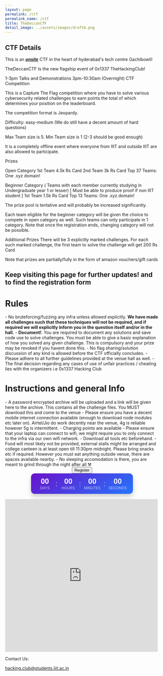 ```yaml
---
layout: page
permalink: /ctf
permalink_name: /ctf
title: TheDeccanCTF
detail_image: ../assets/images/draft6.png
---
```


## CTF Details
This is an ***<u>onsite</u>*** CTF in the heart of hyderabad's tech centre Gachibowli!

TheDeccanCTF Is the new flagship event of 0x1337 TheHackingClub!

1-3pm Talks and Demonstrations
3pm-10:30am (Overnight) CTF Competition

This is a Capture The Flag competition where you have to solve various cybersecurity related challenges to earn points the total of which determines your position on the leaderboard.

The competition format is Jeopardy.

Difficulty: easy-medium
(We do still have a decent amount of hard questions)

Max Team size is 5. 
Min Team size is 1 (2-3 should be good enough) 
 
It is a completely offline event where everyone from IIIT and outside IIIT are also allowed to participate. 

Prizes

  Open Category 
   1st  Team  4.5k Rs Card 
   2nd Team 3k Rs Card
  Top 37 Teams: One .xyz domain!

 Beginner Category ( Teams with each member currently studying in Undergraduate year 1 or lesser) [ Must be able to produce proof if non IIIT student ]
    1st Team 1.5k Rs Card
  Top 13 Teams: One  .xyz domain!

The prize pool is tentative and will probably be increased significantly.

Each team eligible for the beginner category will be given the choice to compete in open 
category as well. Such teams can only participate in 1 category. Note that once the registration ends, changing category will not be possible.

Additional Prizes
There will be 3 explicitly marked challenges. For each such marked challenge, the first team to solve the challenge will get 200 Rs Card

Note that prizes are partially/fully in the form of amazon vouchers/gift cards

## Keep visiting this page for further updates! and to find the registration form

<h1>Rules</h1> 
- No bruteforcing/fuzzing any infra unless allowed explicitly.
<b> We have made all challenges such that these techniques will not be required, and if required we will explicitly inform you in the question itself and/or in the hall.</b>
- <b>Document!</b>. You are required to document any solutions and save code use to solve challenges. You must be able to give a basic explanation of how you solved any given challenge. This is compulsory and your prize may be revoked if you havent done this.
- No flag sharing/solution discussion of any kind is allowed before the CTF officially concludes.
- Please adhere to all further guidelines provided at the venue hall as well.
- The final decision regarding any cases of use of unfair practices / cheating lies with the organizers i.e 0x1337 Hacking Club

<h1>Instructions and general Info</h1>
- A password encrypted archive will be uploaded and a link will be given here to the archive. 
This contains all the challenge files. You MUST download this and come to the venue
- Please ensure you have a decent mobile internet connection available (enough to download node modules etc later on). Airtel/Jio do work decently near the venue, 4g is reliable however 5g is intermittent.
- Charging points are available
- Please ensure that your laptop can connect to wifi, we might require you to only connect to the infra via our own wifi network.
- Download all tools etc beforehand.
- Food will most likely not be provided, external stalls might be arranged and college canteen is at least open till 11:30pm midnight. Please bring snacks etc if required. However you must eat anything outside venue, there are spaces available nearby.
- No sleeping accomodation is there, you are meant to grind through the night after all ⚒️

<center>
<button class="button-64" role="button" onClick="window.open('https://forms.office.com/r/NPUyhnxFk5')"><span class="text">Register</span></button>
<br/>
<div id="countdown-container" style="
    display: inline-flex;
    align-items: center;
    background: linear-gradient(145deg, #6a11cb 0%, #2575fc 100%);
    border-radius: 12px;
    padding: 12px 20px;
    box-shadow: 0 8px 16px rgba(0,0,0,0.2);
    color: white;
    font-family: 'Arial', sans-serif;
">
    <div style="
        display: flex;
        align-items: center;
        gap: 10px;
    ">
        <div style="
            display: flex;
            flex-direction: column;
            align-items: center;
            min-width: 50px;
        ">
            <div id="days" style="
                font-size: 24px;
                font-weight: bold;
                line-height: 1.2;
            ">00</div>
            <div style="
                font-size: 12px;
                opacity: 0.7;
                text-transform: uppercase;
            ">Days</div>
        </div>
        <div style="font-size: 24px; opacity: 0.7;">:</div>
        <div style="
            display: flex;
            flex-direction: column;
            align-items: center;
            min-width: 50px;
        ">
            <div id="hours" style="
                font-size: 24px;
                font-weight: bold;
                line-height: 1.2;
            ">00</div>
            <div style="
                font-size: 12px;
                opacity: 0.7;
                text-transform: uppercase;
            ">Hours</div>
        </div>
        <div style="font-size: 24px; opacity: 0.7;">:</div>
        <div style="
            display: flex;
            flex-direction: column;
            align-items: center;
            min-width: 50px;
        ">
            <div id="minutes" style="
                font-size: 24px;
                font-weight: bold;
                line-height: 1.2;
            ">00</div>
            <div style="
                font-size: 12px;
                opacity: 0.7;
                text-transform: uppercase;
            ">Minutes</div>
        </div>
        <div style="font-size: 24px; opacity: 0.7;">:</div>
        <div style="
            display: flex;
            flex-direction: column;
            align-items: center;
            min-width: 50px;
        ">
            <div id="seconds" style="
                font-size: 24px;
                font-weight: bold;
                line-height: 1.2;
            ">00</div>
            <div style="
                font-size: 12px;
                opacity: 0.7;
                text-transform: uppercase;
            ">Seconds</div>
        </div>
    </div>
</div>
</center>

<script>
document.addEventListener('DOMContentLoaded', () => {
    const daysEl = document.getElementById('days');
    const hoursEl = document.getElementById('hours');
    const minutesEl = document.getElementById('minutes');
    const secondsEl = document.getElementById('seconds');

    const targetDate = new Date('2025-02-08T13:00:00').getTime(); // Set your target date here

    function updateCountdown() {
        const now = new Date().getTime();
        const timeLeft = targetDate - now;

        if (timeLeft <= 0) {
            daysEl.textContent = '00';
            hoursEl.textContent = '00';
            minutesEl.textContent = '00';
            secondsEl.textContent = '00';
            return;
        }

        const days = Math.floor(timeLeft / (1000 * 60 * 60 * 24));
        const hours = Math.floor((timeLeft % (1000 * 60 * 60 * 24)) / (1000 * 60 * 60));
        const minutes = Math.floor((timeLeft % (1000 * 60 * 60)) / (1000 * 60));
        const seconds = Math.floor((timeLeft % (1000 * 60)) / 1000);

        daysEl.textContent = days.toString().padStart(2, '0');
        hoursEl.textContent = hours.toString().padStart(2, '0');
        minutesEl.textContent = minutes.toString().padStart(2, '0');
        secondsEl.textContent = seconds.toString().padStart(2, '0');
    }

    // Update immediately and then every second
    updateCountdown();
    const countdownInterval = setInterval(updateCountdown, 1000);
});
</script>
<br/>

<div style="max-width:100%;list-style:none; transition: none;overflow:hidden;width:500px;height:500px;"><div id="g-mapdisplay" style="height:100%; width:100%;max-width:100%;"><iframe style="height:100%;width:100%;border:0;" frameborder="0" src="https://www.google.com/maps/embed/v1/place?q=himalaya+block+iiit&key=AIzaSyBFw0Qbyq9zTFTd-tUY6dZWTgaQzuU17R8"></iframe></div><a class="googl-ehtml" rel="nofollow" href="https://www.bootstrapskins.com/themes" id="get-data-for-map">premium bootstrap themes</a><style>#g-mapdisplay img.text-marker{max-width:none!important;background:none!important;}img{max-width:none}</style></div>



Contact Us:

hacking.club@students.iiit.ac.in